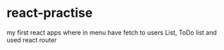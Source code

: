 # react-practise
my first react apps where in menu  have  fetch to users List, ToDo list and used react router
